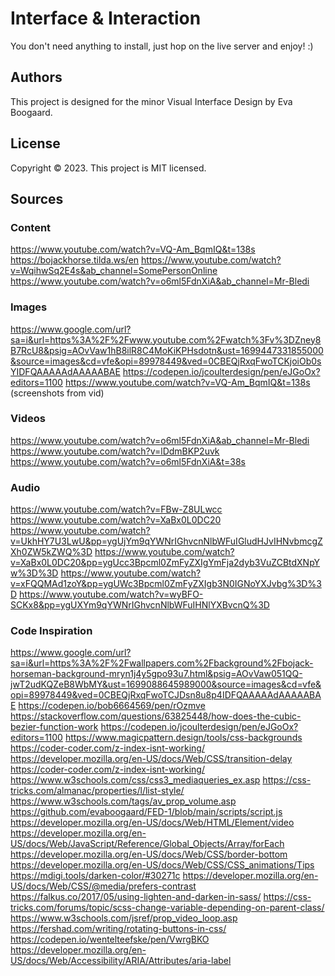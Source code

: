 # Interface & Interaction

You don't need anything to install, just hop on the live server and enjoy! :)

## Authors

This project is designed for the minor Visual Interface Design by Eva Boogaard.

## License

Copyright © 2023.
This project is MIT licensed.

## Sources

### Content

https://www.youtube.com/watch?v=VQ-Am_BqmIQ&t=138s
https://bojackhorse.tilda.ws/en
https://www.youtube.com/watch?v=WqihwSq2E4s&ab_channel=SomePersonOnline
https://www.youtube.com/watch?v=o6ml5FdnXiA&ab_channel=Mr-Bledi

### Images

https://www.google.com/url?sa=i&url=https%3A%2F%2Fwww.youtube.com%2Fwatch%3Fv%3DZney8B7RcU8&psig=AOvVaw1hB8ilR8C4MoKiKPHsdotn&ust=1699447331855000&source=images&cd=vfe&opi=89978449&ved=0CBEQjRxqFwoTCKjoiOb0sYIDFQAAAAAdAAAAABAE
https://codepen.io/jcoulterdesign/pen/eJGoOx?editors=1100
https://www.youtube.com/watch?v=VQ-Am_BqmIQ&t=138s (screenshots from vid)

### Videos

https://www.youtube.com/watch?v=o6ml5FdnXiA&ab_channel=Mr-Bledi
https://www.youtube.com/watch?v=lDdmBKP2uvk
https://www.youtube.com/watch?v=o6ml5FdnXiA&t=38s

### Audio

https://www.youtube.com/watch?v=FBw-Z8ULwcc
https://www.youtube.com/watch?v=XaBx0L0DC20
https://www.youtube.com/watch?v=UkhHY7U3LwU&pp=ygUjYm9qYWNrIGhvcnNlbWFuIGludHJvIHNvbmcgZXh0ZW5kZWQ%3D
https://www.youtube.com/watch?v=XaBx0L0DC20&pp=ygUcc3Bpcml0ZmFyZXIgYmFja2dyb3VuZCBtdXNpYw%3D%3D
https://www.youtube.com/watch?v=xFQQMAd1zoY&pp=ygUWc3Bpcml0ZmFyZXIgb3N0IGNoYXJvbg%3D%3D
https://www.youtube.com/watch?v=wyBFO-SCKx8&pp=ygUXYm9qYWNrIGhvcnNlbWFuIHNlYXBvcnQ%3D

### Code Inspiration

https://www.google.com/url?sa=i&url=https%3A%2F%2Fwallpapers.com%2Fbackground%2Fbojack-horseman-background-mryn1j4y5gpo93u7.html&psig=AOvVaw051QQ-jwT2udKQZeB8WbMY&ust=1699088645989000&source=images&cd=vfe&opi=89978449&ved=0CBEQjRxqFwoTCJDsn8u8p4IDFQAAAAAdAAAAABAE
https://codepen.io/bob6664569/pen/rOzmve
https://stackoverflow.com/questions/63825448/how-does-the-cubic-bezier-function-work
https://codepen.io/jcoulterdesign/pen/eJGoOx?editors=1100
https://www.magicpattern.design/tools/css-backgrounds
https://coder-coder.com/z-index-isnt-working/
https://developer.mozilla.org/en-US/docs/Web/CSS/transition-delay
https://coder-coder.com/z-index-isnt-working/
https://www.w3schools.com/css/css3_mediaqueries_ex.asp
https://css-tricks.com/almanac/properties/l/list-style/
https://www.w3schools.com/tags/av_prop_volume.asp
https://github.com/evaboogaard/FED-1/blob/main/scripts/script.js
https://developer.mozilla.org/en-US/docs/Web/HTML/Element/video
https://developer.mozilla.org/en-US/docs/Web/JavaScript/Reference/Global_Objects/Array/forEach
https://developer.mozilla.org/en-US/docs/Web/CSS/border-bottom
https://developer.mozilla.org/en-US/docs/Web/CSS/CSS_animations/Tips
https://mdigi.tools/darken-color/#30271c
https://developer.mozilla.org/en-US/docs/Web/CSS/@media/prefers-contrast
https://falkus.co/2017/05/using-lighten-and-darken-in-sass/
https://css-tricks.com/forums/topic/scss-change-variable-depending-on-parent-class/
https://www.w3schools.com/jsref/prop_video_loop.asp
https://fershad.com/writing/rotating-buttons-in-css/
https://codepen.io/wentelteefske/pen/VwrgBKO
https://developer.mozilla.org/en-US/docs/Web/Accessibility/ARIA/Attributes/aria-label
